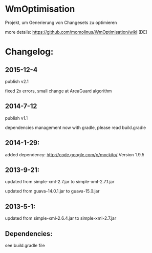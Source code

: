 WmOptimisation
==============
Projekt, um Generierung von Changesets zu optimieren

more details: https://github.com/momolinus/WmOptimisation/wiki (DE)


# Changelog:

## 2015-12-4

publish v2.1

fixed 2x errors, small change at AreaGuard algorithm

## 2014-7-12

publish v1.1

dependencies management now with gradle, please read build.gradle

## 2014-1-29:

added dependency: http://code.google.com/p/mockito/ Version 1.9.5

## 2013-9-21:

updated from simple-xml-2.7.jar to simple-xml-2.7.1.jar

updated from guava-14.0.1.jar to guava-15.0.jar

## 2013-5-1:

updated from simple-xml-2.6.4.jar to simple-xml-2.7.jar

## Dependencies:

see build.gradle file

